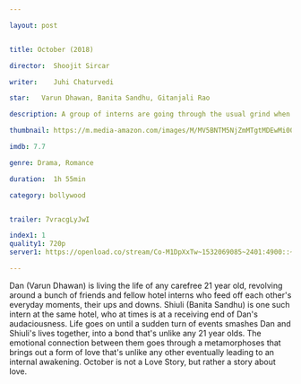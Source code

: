 ```yaml
---

layout: post


title: October (2018)

director:  Shoojit Sircar

writer:    Juhi Chaturvedi

star:   Varun Dhawan, Banita Sandhu, Gitanjali Rao

description: A group of interns are going through the usual grind when suddenly an accident changes their lives. The protagonist can't get let go of it and becomes obsessed with it. What does it all lead to? Is it love or something else?

thumbnail: https://m.media-amazon.com/images/M/MV5BNTM5NjZmMTgtMDEwMi00ZTc3LWIwOTItY2I2NjBiYmZlNzRjXkEyXkFqcGdeQXVyODE5NzE3OTE@._V1_UY268_CR10,0,182,268_AL__QL50.jpg

imdb: 7.7

genre: Drama, Romance 

duration:  1h 55min

category: bollywood


trailer: 7vracgLyJwI

index1: 1
quality1: 720p
server1: https://openload.co/stream/Co-M1DpXxTw~1532069085~2401:4900::~xiB9FhYB

---
```


Dan (Varun Dhawan) is living the life of any carefree 21 year old, revolving around a bunch of friends and fellow hotel interns who feed off each other's everyday moments, their ups and downs. Shiuli (Banita Sandhu) is one such intern at the same hotel, who at times is at a receiving end of Dan's audaciousness. Life goes on until a sudden turn of events smashes Dan and Shiuli's lives together, into a bond that's unlike any 21 year olds. The emotional connection between them goes through a metamorphoses that brings out a form of love that's unlike any other eventually leading to an internal awakening. October is not a Love Story, but rather a story about love.